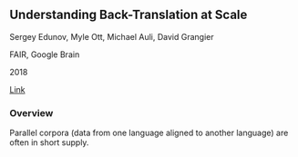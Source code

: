 ## Understanding Back-Translation at Scale

Sergey Edunov, Myle Ott, Michael Auli, David Grangier

FAIR, Google Brain

2018

[Link](https://arxiv.org/abs/1808.09381)

### Overview

Parallel corpora (data from one language aligned to another language) are often in short supply. 